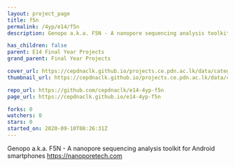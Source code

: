 ```yaml
---
layout: project_page
title: f5n
permalink: /4yp/e14/f5n
description: Genopo a.k.a. F5N - A nanopore sequencing analysis toolkit for Android smartphones https://nanoporetech.com

has_children: false
parent: E14 Final Year Projects
grand_parent: Final Year Projects

cover_url: https://cepdnaclk.github.io/projects.ce.pdn.ac.lk/data/categories/4yp/cover_page.jpg
thumbnail_url: https://cepdnaclk.github.io/projects.ce.pdn.ac.lk/data/categories/4yp/thumbnail.jpg

repo_url: https://github.com/cepdnaclk/e14-4yp-f5n
page_url: https://cepdnaclk.github.io/e14-4yp-f5n

forks: 0
watchers: 0
stars: 0
started_on: 2020-09-10T08:26:31Z
---
```

Genopo a.k.a. F5N - A nanopore sequencing analysis toolkit for Android smartphones https://nanoporetech.com

